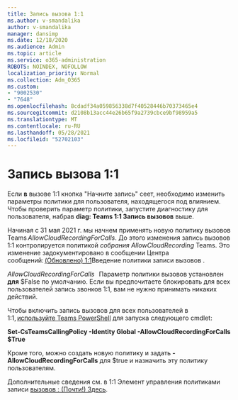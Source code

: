 ```yaml
---
title: Запись вызова 1:1
ms.author: v-smandalika
author: v-smandalika
manager: dansimp
ms.date: 12/18/2020
ms.audience: Admin
ms.topic: article
ms.service: o365-administration
ROBOTS: NOINDEX, NOFOLLOW
localization_priority: Normal
ms.collection: Adm_O365
ms.custom:
- "9002530"
- "7648"
ms.openlocfilehash: 8cdadf34a059856338d7f40528446b70373465e4
ms.sourcegitcommit: d2108b13acc44e26b65f9a2739cbce9bf98959a5
ms.translationtype: MT
ms.contentlocale: ru-RU
ms.lasthandoff: 05/28/2021
ms.locfileid: "52702103"
---
```

# <a name="11-call-recording"></a>Запись вызова 1:1

Если **в** вызове 1:1 кнопка "Начните запись" сеет, необходимо изменить параметры политики для пользователя, находящегося под влиянием. Чтобы проверить параметр политики, запустите диагностику для пользователя, набрав **diag: Teams 1:1 Запись вызовов** выше.     

Начиная с 31 мая 2021 г. мы начнем применять новую политику вызовов Teams *AllowCloudRecordingForCalls*. До этого изменения запись вызовов 1:1 контролируется политикой *собрания AllowCloudRecording* Teams. Это изменение задокументировано в сообщении Центра сообщений: [(Обновлено) 1:1](https://portal.microsoft.com/Adminportal/Home?ref=MessageCenter/:/messages/MC238796)Введение политики записи вызовов .  

*AllowCloudRecordingForCalls*   Параметр политики вызовов установлен **для** $False по умолчанию. Если вы предпочитаете блокировать для всех пользователей запись звонков 1:1, вам не нужно принимать никаких действий.  

Чтобы включить запись вызовов для всех пользователей в 1:1, [используйте Teams PowerShell](/microsoftteams/teams-powershell-install) для запуска следующего cmdlet: 

**Set-CsTeamsCallingPolicy -Identity Global -AllowCloudRecordingForCalls $True** 

Кроме того, можно создать новую политику и задать **-AllowCloudRecordingForCalls** для $true и назначить эту политику пользователям.  

Дополнительные сведения см. в 1:1 Элемент управления политиками записи [вызовов : (Почти!) Здесь](https://techcommunity.microsoft.com/t5/microsoft-teams-support/1-1-call-recording-policy-controls-are-almost-here/ba-p/2217668).
